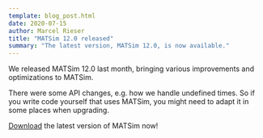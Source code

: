 ```yaml
---
template: blog_post.html
date: 2020-07-15
author: Marcel Rieser
title: "MATSim 12.0 released"
summary: "The latest version, MATSim 12.0, is now available."
---
```


We released MATSim 12.0 last month, bringing various improvements and optimizations
to MATSim.

There were some API changes, e.g. how we handle undefined times. So if you write
code yourself that uses MATSim, you might need to adapt it in some places when upgrading.

[Download](/downloads/) the latest version of MATSim now!